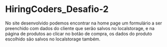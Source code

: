 # HiringCoders_Desafio-2

No site desenvolvido podemos encontrar na home page um formulário a ser preenchido com dados do cliente que serão salvos no localstorage, e na página de produtos ao clicar no botão de compra, os dados do produto escolhido são salvos no localstorage também.
